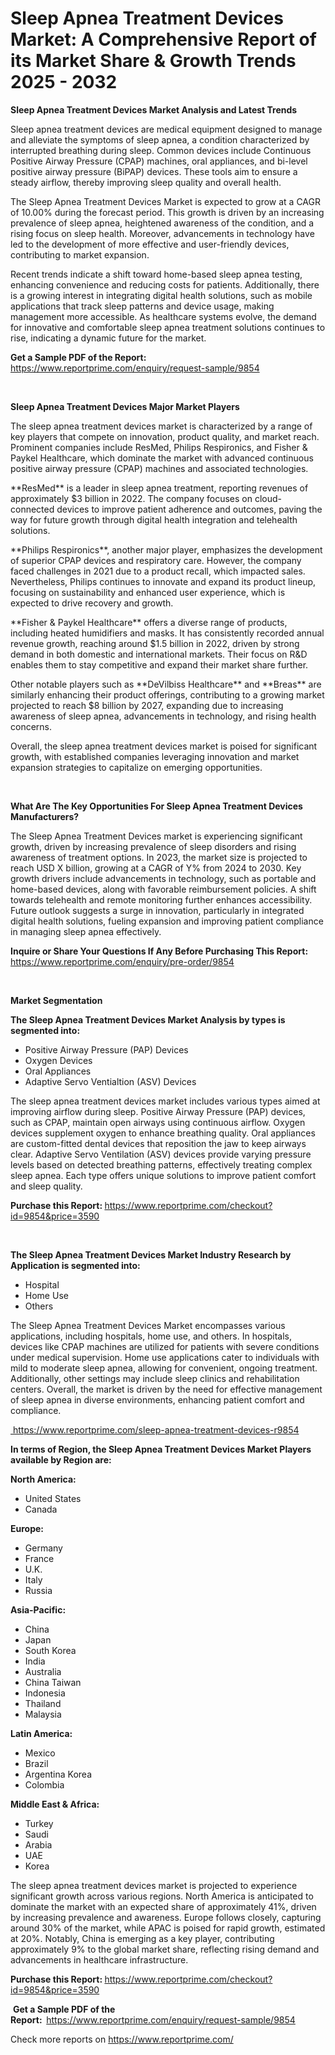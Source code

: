 <p><h1>Sleep Apnea Treatment Devices Market: A Comprehensive Report of its Market Share & Growth Trends 2025 - 2032</h1></p><p><strong>Sleep Apnea Treatment Devices Market Analysis and Latest Trends</strong></p>
<p><p>Sleep apnea treatment devices are medical equipment designed to manage and alleviate the symptoms of sleep apnea, a condition characterized by interrupted breathing during sleep. Common devices include Continuous Positive Airway Pressure (CPAP) machines, oral appliances, and bi-level positive airway pressure (BiPAP) devices. These tools aim to ensure a steady airflow, thereby improving sleep quality and overall health.</p><p>The Sleep Apnea Treatment Devices Market is expected to grow at a CAGR of 10.00% during the forecast period. This growth is driven by an increasing prevalence of sleep apnea, heightened awareness of the condition, and a rising focus on sleep health. Moreover, advancements in technology have led to the development of more effective and user-friendly devices, contributing to market expansion. </p><p>Recent trends indicate a shift toward home-based sleep apnea testing, enhancing convenience and reducing costs for patients. Additionally, there is a growing interest in integrating digital health solutions, such as mobile applications that track sleep patterns and device usage, making management more accessible. As healthcare systems evolve, the demand for innovative and comfortable sleep apnea treatment solutions continues to rise, indicating a dynamic future for the market.</p></p>
<p><strong>Get a Sample PDF of the Report:&nbsp;</strong> <a href="https://www.reportprime.com/enquiry/request-sample/9854?utm_campaign=3133&utm_medium=2&utm_source=Github&utm_content=ia&utm_term=20032025&utm_id=sleep-apnea-treatment-devices">https://www.reportprime.com/enquiry/request-sample/9854</a></p>
<p>&nbsp;</p>
<p><strong>Sleep Apnea Treatment Devices Major Market Players</strong></p>
<p><p>The sleep apnea treatment devices market is characterized by a range of key players that compete on innovation, product quality, and market reach. Prominent companies include ResMed, Philips Respironics, and Fisher & Paykel Healthcare, which dominate the market with advanced continuous positive airway pressure (CPAP) machines and associated technologies. </p><p>**ResMed** is a leader in sleep apnea treatment, reporting revenues of approximately $3 billion in 2022. The company focuses on cloud-connected devices to improve patient adherence and outcomes, paving the way for future growth through digital health integration and telehealth solutions.</p><p>**Philips Respironics**, another major player, emphasizes the development of superior CPAP devices and respiratory care. However, the company faced challenges in 2021 due to a product recall, which impacted sales. Nevertheless, Philips continues to innovate and expand its product lineup, focusing on sustainability and enhanced user experience, which is expected to drive recovery and growth.</p><p>**Fisher & Paykel Healthcare** offers a diverse range of products, including heated humidifiers and masks. It has consistently recorded annual revenue growth, reaching around $1.5 billion in 2022, driven by strong demand in both domestic and international markets. Their focus on R&D enables them to stay competitive and expand their market share further.</p><p>Other notable players such as **DeVilbiss Healthcare** and **Breas** are similarly enhancing their product offerings, contributing to a growing market projected to reach $8 billion by 2027, expanding due to increasing awareness of sleep apnea, advancements in technology, and rising health concerns. </p><p>Overall, the sleep apnea treatment devices market is poised for significant growth, with established companies leveraging innovation and market expansion strategies to capitalize on emerging opportunities.</p></p>
<p>&nbsp;</p>
<p><strong>What Are The Key Opportunities For Sleep Apnea Treatment Devices Manufacturers?</strong></p>
<p><p>The Sleep Apnea Treatment Devices market is experiencing significant growth, driven by increasing prevalence of sleep disorders and rising awareness of treatment options. In 2023, the market size is projected to reach USD X billion, growing at a CAGR of Y% from 2024 to 2030. Key growth drivers include advancements in technology, such as portable and home-based devices, along with favorable reimbursement policies. A shift towards telehealth and remote monitoring further enhances accessibility. Future outlook suggests a surge in innovation, particularly in integrated digital health solutions, fueling expansion and improving patient compliance in managing sleep apnea effectively.</p></p>
<p><strong>Inquire or Share Your Questions If Any Before Purchasing This Report:</strong> <a href="https://www.reportprime.com/enquiry/pre-order/9854?utm_campaign=3133&utm_medium=2&utm_source=Github&utm_content=ia&utm_term=20032025&utm_id=sleep-apnea-treatment-devices">https://www.reportprime.com/enquiry/pre-order/9854</a></p>
<p>&nbsp;</p>
<p><strong>Market Segmentation</strong></p>
<p><strong>The Sleep Apnea Treatment Devices Market Analysis by types is segmented into:</strong></p>
<p><ul><li>Positive Airway Pressure (PAP) Devices</li><li>Oxygen Devices</li><li>Oral Appliances</li><li>Adaptive Servo Ventialtion (ASV) Devices</li></ul></p>
<p><p>The sleep apnea treatment devices market includes various types aimed at improving airflow during sleep. Positive Airway Pressure (PAP) devices, such as CPAP, maintain open airways using continuous airflow. Oxygen devices supplement oxygen to enhance breathing quality. Oral appliances are custom-fitted dental devices that reposition the jaw to keep airways clear. Adaptive Servo Ventilation (ASV) devices provide varying pressure levels based on detected breathing patterns, effectively treating complex sleep apnea. Each type offers unique solutions to improve patient comfort and sleep quality.</p></p>
<p><strong>Purchase this Report:&nbsp;</strong><a href="https://www.reportprime.com/checkout?id=9854&price=3590&utm_campaign=3133&utm_medium=2&utm_source=Github&utm_content=ia&utm_term=20032025&utm_id=sleep-apnea-treatment-devices">https://www.reportprime.com/checkout?id=9854&price=3590</a></p>
<p>&nbsp;</p>
<p><strong>The Sleep Apnea Treatment Devices Market Industry Research by Application is segmented into:</strong></p>
<p><ul><li>Hospital</li><li>Home Use</li><li>Others</li></ul></p>
<p><p>The Sleep Apnea Treatment Devices Market encompasses various applications, including hospitals, home use, and others. In hospitals, devices like CPAP machines are utilized for patients with severe conditions under medical supervision. Home use applications cater to individuals with mild to moderate sleep apnea, allowing for convenient, ongoing treatment. Additionally, other settings may include sleep clinics and rehabilitation centers. Overall, the market is driven by the need for effective management of sleep apnea in diverse environments, enhancing patient comfort and compliance.</p></p>
<p><a href="https://www.reportprime.com/sleep-apnea-treatment-devices-r9854?utm_campaign=3133&utm_medium=2&utm_source=Github&utm_content=ia&utm_term=20032025&utm_id=sleep-apnea-treatment-devices">&nbsp;https://www.reportprime.com/sleep-apnea-treatment-devices-r9854</a></p>
<p><strong>In terms of Region, the Sleep Apnea Treatment Devices Market Players available by Region are:</strong></p>
<p>
    <p> <strong> North America: </strong>
        <ul>
            <li>United States</li>
            <li>Canada</li>
        </ul>
        </p> 
    <p> <strong> Europe: </strong>
        <ul>
            <li>Germany</li>
            <li>France</li>
            <li>U.K.</li>
            <li>Italy</li>
            <li>Russia</li>
        </ul>
        </p> 
    <p> <strong> Asia-Pacific: </strong>
        <ul>
            <li>China</li>
            <li>Japan</li>
            <li>South Korea</li>
            <li>India</li>
            <li>Australia</li>
            <li>China Taiwan</li>
            <li>Indonesia</li>
            <li>Thailand</li>
            <li>Malaysia</li>
        </ul>
        </p> 
    <p> <strong> Latin America: </strong>
        <ul>
            <li>Mexico</li>
            <li>Brazil</li>
            <li>Argentina Korea</li>
            <li>Colombia</li>
        </ul>
        </p> 
    <p> <strong> Middle East & Africa: </strong>
        <ul>
            <li>Turkey</li>
            <li>Saudi</li>
            <li>Arabia</li>
            <li>UAE</li>
            <li>Korea</li>
        </ul>
    </p>
    </p>
<p><p>The sleep apnea treatment devices market is projected to experience significant growth across various regions. North America is anticipated to dominate the market with an expected share of approximately 41%, driven by increasing prevalence and awareness. Europe follows closely, capturing around 30% of the market, while APAC is poised for rapid growth, estimated at 20%. Notably, China is emerging as a key player, contributing approximately 9% to the global market share, reflecting rising demand and advancements in healthcare infrastructure.</p></p>
<p><strong>Purchase this Report: </strong><a href="https://www.reportprime.com/checkout?id=9854&price=3590&utm_campaign=3133&utm_medium=2&utm_source=Github&utm_content=ia&utm_term=20032025&utm_id=sleep-apnea-treatment-devices">https://www.reportprime.com/checkout?id=9854&price=3590</a></p>
<p>&nbsp;<strong>Get a Sample PDF of the Report:&nbsp;&nbsp;</strong><a href="https://www.reportprime.com/enquiry/request-sample/9854?utm_campaign=3133&utm_medium=2&utm_source=Github&utm_content=ia&utm_term=20032025&utm_id=sleep-apnea-treatment-devices">https://www.reportprime.com/enquiry/request-sample/9854</a></p>
<p><strong></strong></p>
<p>Check more reports on <a href="https://www.reportprime.com/?utm_campaign=3133&utm_medium=2&utm_source=Github&utm_content=ia&utm_term=20032025&utm_id=sleep-apnea-treatment-devices">https://www.reportprime.com/</a></p>